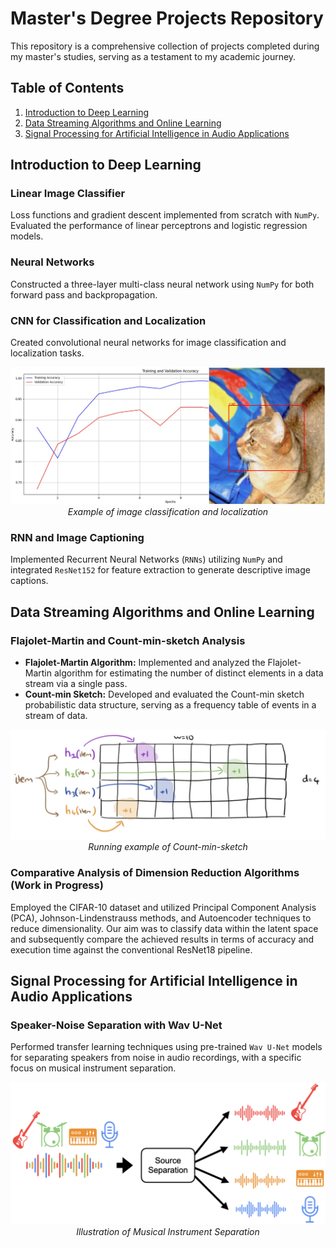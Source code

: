 # Master's Degree Projects Repository

This repository is a comprehensive collection of projects completed during my master's studies, serving as a testament to my academic journey.

## Table of Contents
1. [Introduction to Deep Learning](#introduction-to-deep-learning)
2. [Data Streaming Algorithms and Online Learning](#data-streaming-algorithms-and-online-learning)
3. [Signal Processing for Artificial Intelligence in Audio Applications](#signal-processing-for-artificial-intelligence-in-audio-applications)


## Introduction to Deep Learning <a name="introduction-to-deep-learning"></a>

### Linear Image Classifier
Loss functions and gradient descent implemented from scratch with `NumPy`. Evaluated the performance of linear perceptrons and logistic regression models.

### Neural Networks
Constructed a three-layer multi-class neural network using `NumPy` for both forward pass and backpropagation.

### CNN for Classification and Localization
Created convolutional neural networks for image classification and localization tasks.

<p align="center">
  <img src="https://github.com/YuvalSh1233/MScProjects/blob/main/images/1.jpg?raw=true" alt="Image Alt Text"><br>
  <em>Example of image classification and localization</em>
</p>

### RNN and Image Captioning
Implemented Recurrent Neural Networks (`RNNs`) utilizing `NumPy` and integrated `ResNet152` for feature extraction to generate descriptive image captions.

## Data Streaming Algorithms and Online Learning <a name="data-streaming-algorithms-and-online-learning"></a>

### Flajolet-Martin and Count-min-sketch Analysis
- **Flajolet-Martin Algorithm:** Implemented and analyzed the Flajolet-Martin algorithm for estimating the number of distinct elements in a data stream via a single pass.
- **Count-min Sketch:** Developed and evaluated the Count-min sketch probabilistic data structure, serving as a frequency table of events in a stream of data.

<p align="center">
  <img src="https://github.com/YuvalSh1233/MScProjects/blob/main/images/3.png?raw=true" alt="Image Alt Text"><br>
  <em>Running example of Count-min-sketch</em>
</p>

### Comparative Analysis of Dimension Reduction Algorithms (Work in Progress)
Employed the CIFAR-10 dataset and utilized Principal Component Analysis (PCA), Johnson-Lindenstrauss methods, and Autoencoder techniques to reduce dimensionality. Our aim was to classify data within the latent space and subsequently compare the achieved results in terms of accuracy and execution time against the conventional ResNet18 pipeline.

## Signal Processing for Artificial Intelligence in Audio Applications <a name="signal-processing-for-artificial-intelligence-in-audio-applications"></a>

### Speaker-Noise Separation with Wav U-Net
Performed transfer learning techniques using pre-trained `Wav U-Net` models for separating speakers from noise in audio recordings, with a specific focus on musical instrument separation.

<p align="center">
  <img src="https://github.com/YuvalSh1233/MScProjects/blob/main/images/2.png?raw=true" alt="Image Alt Text"><br>
  <em>Illustration of Musical Instrument Separation</em>
</p>
